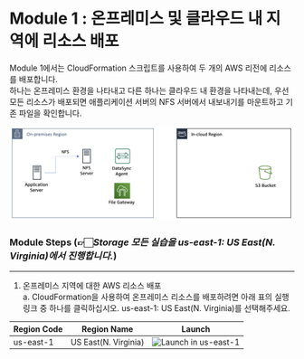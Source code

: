 # Module 1 : 온프레미스 및 클라우드 내 지역에 리소스 배포

Module 1에서는 CloudFormation 스크립트를 사용하여 두 개의 AWS 리전에 리소스를 배포합니다.<br>
하나는 온프레미스 환경을 나타내고 다른 하나는 클라우드 내 환경을 나타내는데, 우선 모든 리소스가 배포되면 애플리케이션 서버의 NFS 서버에서 내보내기를 마운트하고 기존 파일을 확인합니다.<br>

![1-1](../images/1-1.png)

### Module Steps (👉🏻*Storage 모든 실습을 us-east-1: US East(N. Virginia)에서 진행합니다.*)
***
1. 온프레미스 지역에 대한 AWS 리소스 배포<br>
   a. CloudFormation을 사용하여 온프레미스 리소스를 배포하려면 아래 표의 실행 링크 중 하나를 클릭하십시오. us-east-1: US East(N. Virginia)를 선택해주세요.<br>
   
|Region Code|Region Name|Launch|
|------|---|---|
|us-east-1|US East(N. Virginia)|![Launch in us-east-1](https://us-east-1.console.aws.amazon.com/cloudformation/home?region=us-east-1#/stacks/create?stackName=DataMigrationWorkshop-onPremResources&templateURL=https://aws-datasync-samples.s3-us-west-2.amazonaws.com/workshops/nfs-migration/data-migration-workshop-on-prem.yaml)|

